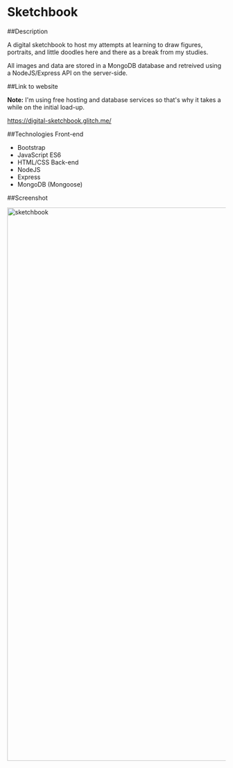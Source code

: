 # Sketchbook
##Description

A digital sketchbook to host my attempts at learning to draw figures, portraits, and little doodles here and there as a break from my studies.

All images and data are stored in a MongoDB database and retreived using a NodeJS/Express API on the server-side.

##Link to website

**Note:** I'm using free hosting and database services so that's why it takes a while on the initial load-up.

https://digital-sketchbook.glitch.me/

##Technologies
Front-end
- Bootstrap
- JavaScript ES6
- HTML/CSS
Back-end
- NodeJS
- Express
- MongoDB (Mongoose)

##Screenshot

<img width="1276" alt="sketchbook" src="https://user-images.githubusercontent.com/41240707/127676753-219137f9-fc15-4d5b-a2c1-2d0f3b35c884.png">

